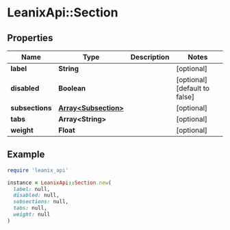 # LeanixApi::Section

## Properties

| Name | Type | Description | Notes |
| ---- | ---- | ----------- | ----- |
| **label** | **String** |  | [optional] |
| **disabled** | **Boolean** |  | [optional][default to false] |
| **subsections** | [**Array&lt;Subsection&gt;**](Subsection.md) |  | [optional] |
| **tabs** | **Array&lt;String&gt;** |  | [optional] |
| **weight** | **Float** |  | [optional] |

## Example

```ruby
require 'leanix_api'

instance = LeanixApi::Section.new(
  label: null,
  disabled: null,
  subsections: null,
  tabs: null,
  weight: null
)
```


